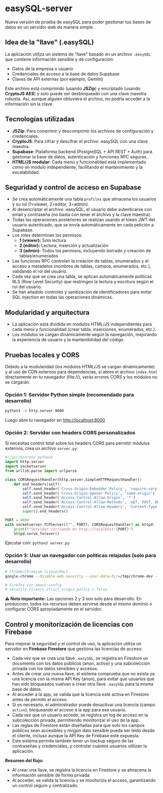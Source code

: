 # easySQL-server
Nueva versión de prueba de easySQL para poder gestionar tus bases de datos en un servidor web de manera simple.

## Idea de la "llave" (.easySQL)
La aplicación utiliza un sistema de "llave" basado en un archivo `.easySQL` que contiene información sensible y de configuración:
- Datos de la empresa o usuario
- Credenciales de acceso a la base de datos Supabase
- Claves de API externas (por ejemplo, Gemini)

Este archivo está comprimido (usando **JSZip**) y encriptado (usando **CryptoJS AES**) y solo puede ser desbloqueado con una clave maestra robusta. Así, aunque alguien obtuviera el archivo, no podría acceder a la información sin la clave.

## Tecnologías utilizadas
- **JSZip**: Para comprimir y descomprimir los archivos de configuración y credenciales.
- **CryptoJS**: Para cifrar y descifrar el archivo .easySQL con una clave maestra.
- **Supabase**: Plataforma backend (PostgreSQL + API REST + Auth) para gestionar la base de datos, autenticación y funciones RPC seguras.
- **HTML/JS modular**: Cada menú y funcionalidad está implementado como un módulo independiente, facilitando el mantenimiento y la escalabilidad.

## Seguridad y control de acceso en Supabase
- Se crea automáticamente una tabla `profiles` que almacena los usuarios y su rol (1=viewer, 2=editor, 3=admin).
- Al desencriptar el archivo .easySQL, el usuario debe autenticarse con email y contraseña (no basta con tener el archivo y la clave maestra).
- Todas las operaciones posteriores se realizan usando el token JWT del usuario autenticado, que se envía automáticamente en cada petición a Supabase.
- Los roles determinan los permisos:
  - **1 (viewer):** Solo lectura
  - **2 (editor):** Lectura, inserción y actualización
  - **3 (admin):** Todos los permisos, incluyendo borrado y creación de tablas/enumerados
- Las funciones RPC controlan la creación de tablas, enumerados y el acceso a metadatos (nombres de tablas, campos, enumerados, etc.), validando el rol del usuario.
- Cada vez que se crea una tabla, se aplican automáticamente políticas RLS (Row Level Security) que restringen la lectura y escritura según el rol del usuario.
- Se han añadido controles y sanitización de identificadores para evitar SQL injection en todas las operaciones dinámicas.

## Modularidad y arquitectura
- La aplicación está dividida en módulos HTML/JS independientes para cada menú y funcionalidad (crear tabla, inserciones, enumerados, etc.).
- Los módulos se cargan dinámicamente según la navegación, mejorando la experiencia de usuario y la mantenibilidad del código.

## Pruebas locales y CORS

Debido a la modularidad (los módulos HTML/JS se cargan dinámicamente) y al uso de CDN externos para dependencias, si abres el archivo `index.html` directamente en tu navegador (file://), verás errores CORS y los módulos no se cargarán.

### Opción 1: Servidor Python simple (recomendado para desarrollo)
```bash
python3 -m http.server 8000
```
Luego abre tu navegador en [http://localhost:8000](http://localhost:8000)

### Opción 2: Servidor con headers CORS personalizados
Si necesitas control total sobre los headers CORS para permitir módulos externos, crea un archivo `server.py`:

```python
#!/usr/bin/env python3
import http.server
import socketserver
from urllib.parse import urlparse

class CORSRequestHandler(http.server.SimpleHTTPRequestHandler):
    def end_headers(self):
        self.send_header('Cross-Origin-Embedder-Policy', 'require-corp')
        self.send_header('Cross-Origin-Opener-Policy', 'same-origin')
        self.send_header('Access-Control-Allow-Origin', '*')
        self.send_header('Access-Control-Allow-Methods', 'GET, POST, OPTIONS')
        self.send_header('Access-Control-Allow-Headers', 'Content-Type')
        super().end_headers()

PORT = 8000
with socketserver.TCPServer(("", PORT), CORSRequestHandler) as httpd:
    print(f"Servidor corriendo en http://localhost:{PORT}")
    httpd.serve_forever()
```

Ejecutar con: `python3 server.py`

### Opción 3: Usar un navegador con políticas relajadas (solo para desarrollo)
```bash
# Chrome/Chromium (Linux/Mac)
google-chrome --disable-web-security --user-data-dir=/tmp/chrome-dev --allow-running-insecure-content

# Firefox con about:config
# security.fileuri.strict_origin_policy = false
```

**⚠️ Nota importante:** Las opciones 2 y 3 son solo para desarrollo. En producción, todos los recursos deben servirse desde el mismo dominio o configurar CORS apropiadamente en el servidor.

## Control y monitorización de licencias con Firebase

Para mejorar la seguridad y el control de uso, la aplicación utiliza un servidor en **Firebase Firestore** que gestiona las licencias de acceso:
- Cada vez que se crea una llave `.easySQL`, se registra en Firestore un documento con los datos públicos (anon, activo) y una subcolección privada con los datos sensibles y accesos.
- Antes de crear una nueva llave, el sistema comprueba que no exista ya una licencia con la misma API Key (anon), para evitar que usuarios que han sido bloqueados vuelvan a crear otra llave `.easySQL` para la misma base de datos.
- Al acceder a la app, se valida que la licencia esté activa en Firestore antes de permitir el acceso.
- Si es necesario, el administrador puede desactivar una licencia (campo `activo`), bloqueando el acceso a la app para ese usuario.
- Cada vez que un usuario accede, se registra un log de acceso en la subcolección privada, permitiendo monitorizar el uso de la app.
- Las reglas de Firestore están diseñadas para que solo los campos públicos sean accesibles y ningún dato sensible pueda ser leído desde el cliente, incluso aunque la API Key de Firebase esté expuesta.
- Este sistema permite también tener un backup seguro de las contraseñas y credenciales, y controlar cuántos usuarios utilizan la aplicación.

**Resumen del flujo:**
- Al crear una llave, se registra la licencia en Firestore y se almacena la información sensible de forma privada.
- Al acceder, se valida la licencia y se monitoriza el acceso, garantizando un control seguro y centralizado.
